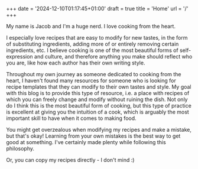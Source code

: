 +++
date = '2024-12-10T01:17:45+01:00'
draft = true
title = 'Home'
url = '/'
+++

My name is Jacob and I'm a huge nerd. I love cooking from the heart.

I especially love recipes that are easy to modify for new tastes, in the form of substituting ingredients, adding more of or entirely removing certain ingredients, etc. I believe cooking is one of the most beautiful forms of self-expression and culture, and therefore anything you make should reflect who you are, like how each author has their own writing style.

Throughout my own journey as someone dedicated to cooking from the heart, I haven't found many resources for someone who is looking for recipe templates that they can modify to their own tastes and style. My goal with this blog is to provide this type of resource, i.e. a place with recipes of which you can freely change and modify without ruining the dish. Not only do I think this is the most beautiful form of cooking, but this type of practice is excellent at giving you the intuition of a cook, which is arguably the most important skill to have when it comes to making food.

You might get overzealous when modifying my recipes and make a mistake, but that's okay! Learning from your own mistakes is the best way to get good at something. I've certainly made plenty while following this philosophy.

Or, you can copy my recipes directly - I don't mind :)